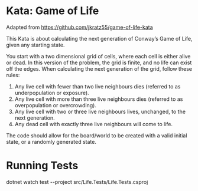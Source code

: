 # Kata: Game of Life

Adapted from https://github.com/jkratz55/game-of-life-kata

This Kata is about calculating the next generation of Conway’s Game of Life, 
given any starting state. 

You start with a two dimensional grid of cells, where each cell is either alive or dead. 
In this version of the problem, the grid is finite, and no life can exist off the edges. 
When calculating the next generation of the grid, follow these rules:

1. Any live cell with fewer than two live neighbours dies (referred to as underpopulation or exposure).
2. Any live cell with more than three live neighbours dies (referred to as overpopulation or overcrowding).
3. Any live cell with two or three live neighbours lives, unchanged, to the next generation.
4. Any dead cell with exactly three live neighbours will come to life.

The code should allow for the board/world to be created with a valid initial state, or a randomly
generated state.

# Running Tests
dotnet watch test --project src/Life.Tests/Life.Tests.csproj